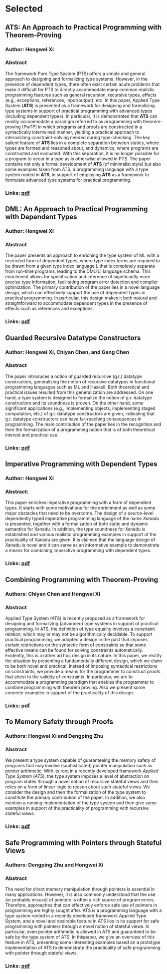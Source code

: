 # Selected

## ATS: An Approach to Practical Programming with Theorem-Proving

### Author: Hongwei Xi

### Abstract

The framework Pure Type System (PTS) offers a simple and general
approach to designing and formalizing type systems. However, in the
presence of dependent types, there often exist certain acute problems
that make it difficult for PTS to directly accommodate many common
realistic programming features such as general recursion, recursive
types, effects (e.g., exceptions, references, input/output), etc. In
this paper, Applied Type System (**ATS**) is presented as a framework
for designing and formalizing type systems in support of practical
programming with advanced types (including dependent types). In
particular, it is demonstrated that **ATS** can readily accommodate a
paradigm referred to as programming with theorem-proving (PwTP) in
which programs and proofs are constructed in a syntactically
intertwined manner, yielding a practical approach to internalizing
constraint-solving needed during type-checking. The key salient
feature of **ATS** lies in a complete separation between statics,
where types are formed and reasoned about, and dynamics, where
programs are constructed and evaluated. With this separation, it is no
longer possible for a program to occur in a type as is otherwise
allowed in PTS.  The paper contains not only a formal development of
**ATS** (of minimalist style) but also some examples taken from ATS, a
programming language with a type system rooted in **ATS**, in support
of employing **ATS** as a framework to formulate advanced type systems
for practical programming.

### Links: [pdf](./../MYDATA/ATSfoundation.pdf)

## DML: An Approach to Practical Programming with Dependent Types

### Author: Hongwei Xi

### Abstract

The paper presents an approach to enriching the type system of ML with
a restricted form of dependent types, where type index terms are
required to be drawn from a given type index language L that is
completely separate from run-time programs, leading to the DML(L)
language schema. This enrichment allows for specification and
inference of significantly more precise type information, facilitating
program error detection and compiler optimization. The primary
contribution of the paper lies in a novel language design, which can
effectively support the use of dependent types in practical
programming. In particular, this design makes it both natural and
straightforward to accommodate dependent types in the presence of
effects such as references and exceptions.

### Links: [pdf](./../MYDATA/DML-jfp07.pdf)

## Guarded Recursive Datatype Constructors

### Author: Hongwei Xi, Chiyan Chen, and Gang Chen

### Abstract

The paper introduces a notion of guarded recursive (g.r.)
datatype constructors, generalizing the notion of recursive datatypes in
functional programming languages such as ML and Haskell. Both theoretical
and practical issues resulted from this generalization are addressed. On
one hand, a type system is designed to formalize the notion of
g.r. datatype constructors and its soundness is proven. On the other hand,
some significant applications (e.g., implementing objects, implementing
staged computation, etc.) of g.r. datatype constructors are given,
indicating that g.r. datatype constructors can have far-reaching
consequences in programming. The main contribution of the paper lies in the
recognition and then the formalization of a programming notion that is of
both theoretical interest and practical use.

### Links: [pdf](./../MYDATA/GRDT-popl03.pdf)

## Imperative Programming with Dependent Types

### Author: Hongwei Xi

### Abstract:

This paper enriches imperative programming with a form of dependent
types. It starts with some motivations for the enrichment as well as
some major obstacles that need to be overcome. The design of a
source-level dependently typed imperative programming language of the
name *Xanadu* is presented, together with a formalization of both
static and dynamic semantics for Xanadu.  In addition, the type
soundness for Xanadu is established and various realistic programming
examples in support of the practicality of Xanadu are given. It is
claimed that the language design of Xanadu is novel and it can serve
as an informative example to demonstrate a means for combining
imperative programming with dependent types.

### Links: [pdf](./../MYDATA/Xanadu-lics00.pdf)

## Combining Programming with Theorem-Proving

### Authors: Chiyan Chen and Hongwei Xi

### Abstract

Applied Type System (ATS) is recently proposed as a framework for
designing and formalizing (advanced) type systems in support of
practical programming. In ATS, the definition of type equality
involves a constraint relation, which may or may not be
algorithmically decidable. To support practical programming, we
adopted a design in the past that imposes certain restrictions on the
syntactic form of constraints so that some effective means can be
found for solving constraints automatically. Evidently, this is a
rather ad hoc design in its nature. In this paper, we rectify the
situation by presenting a fundamentally different design, which we
claim to be both novel and practical. Instead of imposing syntactical
restrictions on constraints, we provide a means for the programmer to
construct proofs that attest to the validity of constraints. In
particular, we are to accommodate a programming paradigm that enables
the programmer to combine programming with theorem proving. Also we
present some concrete examples in support of the practicality of this
design.

### Links: [pdf](./../MYDATA/CPwTP-icfp05.pdf)

## To Memory Safety through Proofs

### Authors: Hongwei Xi and Dengping Zhu

### Abstract

We present a type system capable of guaranteeing the memory safety
of programs that may involve (sophisticated) pointer manipulation such
as pointer arithmetic. With its root in a recently developed framework
*Applied Type System* (*ATS*), the type system imposes a level of
abstraction on program states through a novel notion of recursive
stateful views and then relies on a form of linear logic to reason
about such stateful views.  We consider the design and then the
formalization of the type system to constitute the primary contribution
of the paper. In addition, we also mention a running implementation of
the type system and then give some examples in support of the practicality
of programming with recursive stateful views.

### Links: [pdf](./../MYDATA/VsTsVTs-2018-10-28.pdf)

## Safe Programming with Pointers through Stateful Views

### Authors: Dengping Zhu and Hongwei Xi

### Abstract

The need for direct memory manipulation through pointers is essential
in many applications. However, it is also commonly understood that the
use (or probably misuse) of pointers is often a rich source of program
errors. Therefore, approaches that can effectively enforce safe use of
pointers in programming are highly sought after. ATS is a programming
language with a type system rooted in a recently developed framework
Applied Type System, and a novel and desirable feature in ATS lies in
its support for safe programming with pointers through a novel notion
of stateful views. In particular, even pointer arithmetic is allowed in
ATS and guaranteed to be safe by the type system of ATS. In thispaper,
we give an overview of this feature in ATS, presenting some interesting
examples based on a prototype implementation of ATS to demonstrate the
practicality of safe programming with pointer through stateful views.

### Links: [pdf](./../MYDATA/SPPSV-padl05.pdf)

